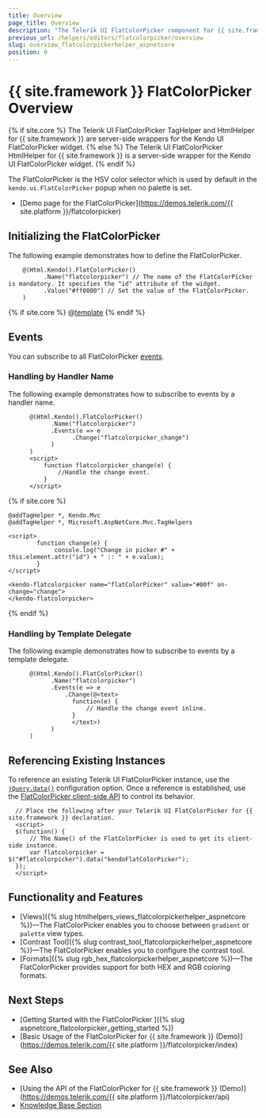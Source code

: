 ```yaml
---
title: Overview
page_title: Overview
description: "The Telerik UI FlatColorPicker component for {{ site.framework }} provides a styled UI color selector."
previous_url: /helpers/editors/flatcolorpicker/overview
slug: overview_flatcolorpickerhelper_aspnetcore
position: 0
---
```


# {{ site.framework }} FlatColorPicker Overview

{% if site.core %}
The Telerik UI FlatColorPicker TagHelper and HtmlHelper for {{ site.framework }} are server-side wrappers for the Kendo UI FlatColorPicker widget.
{% else %}
The Telerik UI FlatColorPicker HtmlHelper for {{ site.framework }} is a server-side wrapper for the Kendo UI FlatColorPicker widget.
{% endif %}

The FlatColorPicker is the HSV color selector which is used by default in the `kendo.ui.FlatColorPicker` popup when no palette is set.

* [Demo page for the FlatColorPicker](https://demos.telerik.com/{{ site.platform }}/flatcolorpicker)

## Initializing the FlatColorPicker

The following example demonstrates how to define the FlatColorPicker.

```HtmlHelper
    @(Html.Kendo().FlatColorPicker()
          .Name("flatcolorpicker") // The name of the FlatColorPicker is mandatory. It specifies the "id" attribute of the widget.
          .Value("#ff0000") // Set the value of the FlatColorPicker.
    )
```

{% if site.core %}
@[template](/_contentTemplates/core/declarative-initialization-note.md#declarative-initialization-note)
{% endif %}

## Events

You can subscribe to all FlatColorPicker [events](/api/flatcolorpicker).

### Handling by Handler Name

The following example demonstrates how to subscribe to events by a handler name.

```HtmlHelper
      @(Html.Kendo().FlatColorPicker()
            .Name("flatcolorpicker")
            .Events(e => e
                  .Change("flatcolorpicker_change")
            )
      )
      <script>
          function flatcolorpicker_change(e) {
              //Handle the change event.
          }
      </script>
```
{% if site.core %}
```TagHelper
@addTagHelper *, Kendo.Mvc
@addTagHelper *, Microsoft.AspNetCore.Mvc.TagHelpers

<script>
        function change(e) {
             console.log("Change in picker #" + this.element.attr("id") + " :: " + e.value);
        }
</script>

<kendo-flatcolorpicker name="flatColorPicker" value="#00f" on-change="change">
</kendo-flatcolorpicker>
```
{% endif %}

### Handling by Template Delegate

The following example demonstrates how to subscribe to events by a template delegate.

```HtmlHelper
      @(Html.Kendo().FlatColorPicker()
            .Name("flatcolorpicker")
            .Events(e => e
                .Change(@<text>
                  function(e) {
                      // Handle the change event inline.
                  }
                  </text>)
            )
      )
```

## Referencing Existing Instances

To reference an existing Telerik UI FlatColorPicker instance, use the [`jQuery.data()`](https://api.jquery.com/jQuery.data/) configuration option. Once a reference is established, use the [FlatColorPicker client-side API](https://docs.telerik.com/kendo-ui/api/javascript/ui/flatcolorpicker#methods) to control its behavior.

      // Place the following after your Telerik UI FlatColorPicker for {{ site.framework }} declaration.
      <script>
      $(function() {
          // The Name() of the FlatColorPicker is used to get its client-side instance.
          var flatcolorpicker = $("#flatcolorpicker").data("kendoFlatColorPicker");
      });
      </script>

## Functionality and Features

* [Views]({% slug htmlhelpers_views_flatcolorpickerhelper_aspnetcore %})&mdash;The FlatColorPicker enables you to choose between `gradient` or `palette` view types.
* [Contrast Tool]({% slug contrast_tool_flatcolorpickerhelper_aspnetcore %})&mdash;The FlatColorPicker enables you to configure the contrast tool.
* [Formats]({% slug rgb_hex_flatcolorpickerhelper_aspnetcore %})&mdash;The FlatColorPicker provides support for both HEX and RGB coloring formats.

## Next Steps

* [Getting Started with the FlatColorPicker ]({% slug aspnetcore_flatcolorpicker_getting_started %})
* [Basic Usage of the FlatColorPicker for {{ site.framework }} (Demo)](https://demos.telerik.com/{{ site.platform }}/flatcolorpicker/index)

## See Also

* [Using the API of the FlatColorPicker for {{ site.framework }} (Demo)](https://demos.telerik.com/{{ site.platform }}/flatcolorpicker/api)
* [Knowledge Base Section](/knowledge-base)